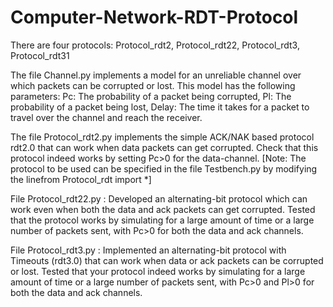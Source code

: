 # Computer-Network-RDT-Protocol

There are four protocols: Protocol_rdt2, Protocol_rdt22, Protocol_rdt3, Protocol_rdt31


The file Channel.py implements a model for an unreliable channel over which packets can be corrupted or lost. This model has the following parameters: Pc: The probability of a packet being corrupted, Pl: The probability of a packet being lost, Delay: The time it takes for a packet to travel over the channel and reach the receiver.


The file Protocol_rdt2.py implements the simple ACK/NAK based protocol rdt2.0 that can work when data packets can get corrupted. Check that this protocol indeed works by setting Pc>0 for the data-channel.
[Note: The protocol to be used can be specified in the file Testbench.py by modifying the linefrom Protocol_rdt<version> import *]


File Protocol_rdt22.py :  Developed an alternating-bit protocol which can work even when both the data and ack packets can get corrupted. Tested that the protocol works by simulating for a large amount of time or a large number of packets sent, with Pc>0 for both the data and ack channels.  


File  Protocol_rdt3.py : Implemented an alternating-bit protocol with Timeouts (rdt3.0) that can work when data or ack packets can be corrupted or lost. Tested that your protocol indeed works by simulating for a large amount of time or a large number of packets sent, with Pc>0 and Pl>0 for both the data and ack channels.
